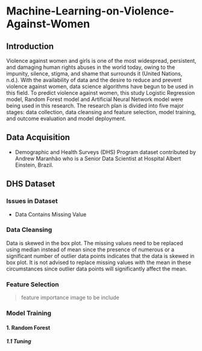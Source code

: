 # Machine-Learning-on-Violence-Against-Women
## Introduction
<p>Violence against women and girls is one of the most widespread, persistent, and damaging human rights abuses in the world today, owing to the impunity, silence, 
  stigma, and shame that surrounds it (United Nations, n.d.). With the availability of data and the desire to reduce and prevent violence against women, data 
  science algorithms have begun to be used in this field. To predict violence against women, this study Logistic Regression model, Random Forest model and Artificial 
  Neural Network model were being used in this research. The research plan is divided into five major stages: data collection, data cleansing and feature selection, 
model training, and outcome evaluation and model deployment.</p>

## Data Acquisition 
- Demographic and Health Surveys (DHS) Program dataset contributed by Andrew Maranhão who is a Senior Data Scientist at Hospital Albert Einstein, Brazil.

## DHS Dataset
  
### Issues in Dataset
- Data Contains Missing Value

### Data Cleansing
<p>Data is skewed in the box plot. The missing values need to be replaced using median instead of mean since the presence of numerous or a significant number of outlier data points indicates that the data is skewed in box plot. It is not advised to replace missing values with the mean in these circumstances since outlier data points will significantly affect the mean.</p>

### Feature Selection
> feature importance image to be include

### Model Training
#### 1. Random Forest
##### 1.1 Tuning


